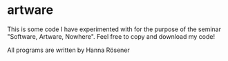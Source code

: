 # artware

This is some code I have experimented with for the purpose of the seminar "Software, Artware, Nowhere".
Feel free to copy and download my code!

All programs are written by Hanna Rösener
